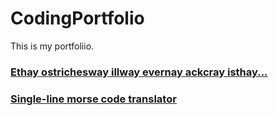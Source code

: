 # CodingPortfolio

This is my portfoliio.

### [Ethay ostrichesway illway evernay ackcray isthay...](IgpayAtinlay.md)

### [Single-line morse code translator](morseTranslator.md)
